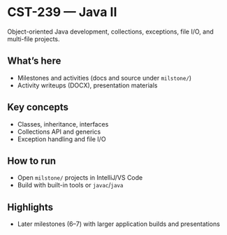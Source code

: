 # CST-239 — Java II

Object-oriented Java development, collections, exceptions, file I/O, and multi-file projects.

## What’s here
- Milestones and activities (docs and source under `milstone/`)
- Activity writeups (DOCX), presentation materials

## Key concepts
- Classes, inheritance, interfaces
- Collections API and generics
- Exception handling and file I/O

## How to run
- Open `milstone/` projects in IntelliJ/VS Code
- Build with built-in tools or `javac`/`java`

## Highlights
- Later milestones (6–7) with larger application builds and presentations
